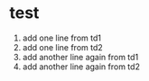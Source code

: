 # test
1. add one line from td1
2. add one line from td2
3. add another line again from td1
4. add another line again from td2
